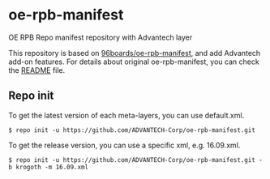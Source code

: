 oe-rpb-manifest
=================

OE RPB Repo manifest repository with Advantech layer

This repository is based on [96boards/oe-rpb-manifest](https://github.com/96boards/oe-rpb-manifest), and add Advantech add-on features.
For details about original oe-rpb-manifest, you can check the [README](https://github.com/96boards/oe-rpb-manifest/blob/jethro/README.md) file.

Repo init
---------

To get the latest version of each meta-layers, you can use default.xml.
```
$ repo init -u https://github.com/ADVANTECH-Corp/oe-rpb-manifest.git
```

To get the release version, you can use a specific xml, e.g. 16.09.xml.
```
$ repo init -u https://github.com/ADVANTECH-Corp/oe-rpb-manifest.git -b krogoth -m 16.09.xml
```

